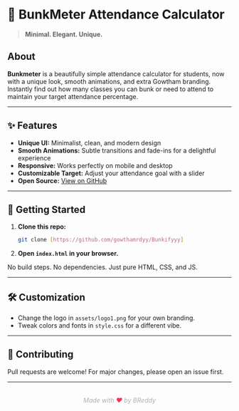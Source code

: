 # 🍏 BunkMeter Attendance Calculator

> **Minimal. Elegant. Unique.**

## About

**Bunkmeter** is a beautifully simple attendance calculator for students, now with a unique look, smooth animations, and extra Gowtham branding. Instantly find out how many classes you can bunk or need to attend to maintain your target attendance percentage.

---

## ✨ Features
- **Unique UI:** Minimalist, clean, and modern design
- **Smooth Animations:** Subtle transitions and fade-ins for a delightful experience
- **Responsive:** Works perfectly on mobile and desktop
- **Customizable Target:** Adjust your attendance goal with a slider
- **Open Source:** [View on GitHub]([(https://github.com/gowthamrdyy/Bunkifyyy)])

---

## 🚀 Getting Started
1. **Clone this repo:**
   ```bash
   git clone [https://github.com/gowthamrdyy/Bunkifyyy]
   ```
2. **Open `index.html` in your browser.**

No build steps. No dependencies. Just pure HTML, CSS, and JS.

---
## 🛠️ Customization
- Change the logo in `assets/logo1.png` for your own branding.
- Tweak colors and fonts in `style.css` for a different vibe.

---

## 🤝 Contributing
Pull requests are welcome! For major changes, please open an issue first.

---

<div align="center" style="margin-top:2rem; color:#b0b0b4; font-style:italic;">
  Made with <span style="color:#ff2d55;">&#10084;</span> by BReddy
</div>
